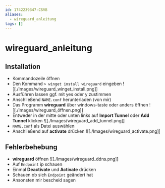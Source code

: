 ```yaml
---
id: 1742239347-CSVB
aliases:
  - wireguard_anleitung
tags: []
---
```


# wireguard_anleitung

## Installation

- Kommandozeile öffnen
- Den Kommand `> winget install wireguard` eingeben
![[./Images/wireguard_winget_install.png]]
- Ausführen lassen ggf. mit yes oder y zustimmen
- Anschließend `NAME.conf` herunterladen (von mir)
- Das Programm **wireguard** über windows-taste oder anders öffnen
![[./Images/wireguard_öffnen.png]]
- Entweder in der mitte oder unten links auf **Import Tunnel** oder **Add Tunnel** klicken
![[./Images/wireguard_add_tunnel.png]]
- `NAME.conf` als Datei auswählen
- Anschließend auf **activate** drücken
![[./Images/wireguard_activate.png]]

## Fehlerbehebung

- **wireguard** öffnen
![[./Images/wireguard_ddns.png]]
- Auf `Endpoint` ip schauen
- Einmal **Deactivate** und **Activate** drücken
- Schauen ob sich `Endpoint` geändert hat
- Ansonsten mir bescheid sagen
